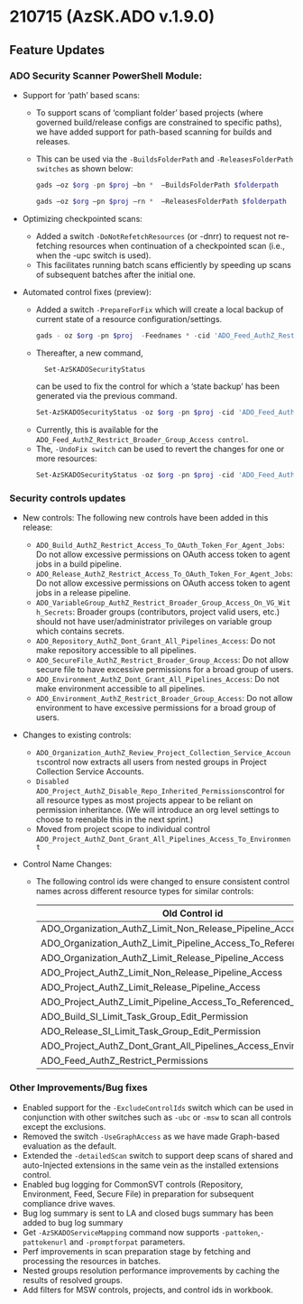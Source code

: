 # 210715 (AzSK.ADO v.1.9.0)

## Feature Updates

### ADO Security Scanner PowerShell Module:
* Support for ‘path’ based scans:
    * To support scans of ‘compliant folder’ based projects (where governed build/release configs are       constrained to specific paths), we have added support for path-based scanning for builds and releases.       
    * This can be used via the ```-BuildsFolderPath``` and ```-ReleasesFolderPath switches``` as shown below:
        
        ```PowerShell
        gads –oz $org -pn $proj –bn *  –BuildsFolderPath $folderpath
        
        gads –oz $org –pn $proj –rn *  –ReleasesFolderPath $folderpath
        ``` 
* Optimizing checkpointed scans: 
    * Added a switch ```-DoNotRefetchResources``` (or -dnrr) to request not re-fetching resources when continuation of a checkpointed scan (i.e., when the -upc switch is used).
    * This facilitates running batch scans efficiently by speeding up scans of subsequent batches after the initial one.

* Automated control fixes (preview): 
    * Added a switch ```-PrepareForFix``` which will create a local backup of current state of a resource     configuration/settings.
        ```PowerShell
        gads - oz $org -pn $proj  -Feednames * -cid 'ADO_Feed_AuthZ_Restrict_Broader_Group_Access' -upc    -PrepareForControlFix
        ```	
    * Thereafter, a new command, 
      ```PowerShell 
        Set-AzSKADOSecurityStatus
      ```
        can be used to fix the control for which a ‘state backup’ has been generated via the previous command.
        ```PowerShell
        Set-AzSKADOSecurityStatus -oz $org -pn $proj -cid 'ADO_Feed_AuthZ_Restrict_Broader_Group_Access'
        ```
    * Currently, this is available for the ```ADO_Feed_AuthZ_Restrict_Broader_Group_Access control```.
    * The, ```-UndoFix switch``` can be used to revert the changes for one or more resources:
        ```PowerShell
        Set-AzSKADOSecurityStatus -oz $org -pn $proj -cid 'ADO_Feed_AuthZ_Restrict_Broader_Group_Access' -rns $rsrcNames -UndoFix
        ```


### Security controls updates
* New controls:
   The following new controls have been added in this release:
   * ```ADO_Build_AuthZ_Restrict_Access_To_OAuth_Token_For_Agent_Jobs```: Do not allow excessive permissions on OAuth access token to agent jobs in a build pipeline.
   * ```ADO_Release_AuthZ_Restrict_Access_To_OAuth_Token_For_Agent_Jobs```: Do not allow excessive permissions on OAuth access token to agent jobs in a release pipeline.
   * ```ADO_VariableGroup_AuthZ_Restrict_Broader_Group_Access_On_VG_With_Secrets```: Broader groups (contributors, project valid users, etc.) should not have user/administrator privileges on variable group which contains secrets.
   * ```ADO_Repository_AuthZ_Dont_Grant_All_Pipelines_Access```: Do not make repository accessible to all pipelines.
   * ```ADO_SecureFile_AuthZ_Restrict_Broader_Group_Access```: Do not allow secure file to have excessive permissions for a broad group of users.
   * ```ADO_Environment_AuthZ_Dont_Grant_All_Pipelines_Access```: Do not make environment accessible to all pipelines.
   * ```ADO_Environment_AuthZ_Restrict_Broader_Group_Access```: Do not allow environment to have excessive permissions for a broad group of users.

* Changes to existing controls:
   * ```ADO_Organization_AuthZ_Review_Project_Collection_Service_Accounts```control now extracts all users from nested groups in Project Collection Service Accounts.
   * ```Disabled ADO_Project_AuthZ_Disable_Repo_Inherited_Permissions```control for all resource types as most projects appear to be reliant on permission inheritance. (We will introduce an org level settings to choose to reenable this in the next sprint.)
   * Moved from project scope to individual control ```ADO_Project_AuthZ_Dont_Grant_All_Pipelines_Access_To_Environment```  
* Control Name Changes:
    * The following control ids were changed to ensure consistent control names across different resource types for similar controls:

        |Old Control id |New Control Id|
        |---------------|--------------|
        |ADO_Organization_AuthZ_Limit_Non_Release_Pipeline_Access|                               ADO_Organization_AuthZ_Limit_Non_Release_Pipeline_Scope|ADO_Organization_AuthZ_Limit_Release_Pipeline_Access|	ADO_Organization_AuthZ_Limit_Release_Pipeline_Scope|
        ADO_Organization_AuthZ_Limit_Pipeline_Access_To_Referenced_Repos|	ADO_Organization_AuthZ_Limit_Pipeline_Scope_To_Referenced_Repos|
        ADO_Organization_AuthZ_Limit_Release_Pipeline_Access|ADO_Organization_AuthZ_Limit_Release_Pipeline_Scope|ADO_Organization_AuthZ_Limit_Pipeline_Access_To_Referenced_Repos|	ADO_Organization_AuthZ_Limit_Pipeline_Scope_To_Referenced_Repos|
        ADO_Project_AuthZ_Limit_Non_Release_Pipeline_Access|ADO_Project_AuthZ_Limit_Non_Release_Pipeline_Scope|
        ADO_Project_AuthZ_Limit_Release_Pipeline_Access|ADO_Project_AuthZ_Limit_Release_Pipeline_Scope|
        ADO_Project_AuthZ_Limit_Pipeline_Access_To_Referenced_Repos|ADO_Project_AuthZ_Limit_Pipeline_Scope_To_Referenced_Repos|
        ADO_Build_SI_Limit_Task_Group_Edit_Permission|ADO_Build_SI_Restrict_Task_Group_Edit_Permission|
        ADO_Release_SI_Limit_Task_Group_Edit_Permission|ADO_Release_SI_Restrict_Task_Group_Edit_Permission|
        ADO_Project_AuthZ_Dont_Grant_All_Pipelines_Access_Environment|	ADO_Environment_AuthZ_Dont_Grant_All_Pipelines_Access|
        ADO_Feed_AuthZ_Restrict_Permissions|ADO_Feed_AuthZ_Restrict_Broader_Group_Access|


### Other Improvements/Bug fixes
* Enabled support for the ```-ExcludeControlIds``` switch which can be used in conjunction with other switches such as ```-ubc``` or ```-msw``` to scan all controls except the exclusions.
* Removed the switch ```-UseGraphAccess``` as we have made Graph-based evaluation as the default.
* Extended the ```-detailedScan``` switch to support deep scans of shared and auto-Injected extensions in the same vein as the installed extensions control.
* Enabled bug logging for CommonSVT controls (Repository, Environment, Feed, Secure File) in preparation for subsequent compliance drive waves.
* Bug log summary is sent to LA and closed bugs summary has been added to bug log summary
* Get ```-AzSKADOServiceMapping``` command now supports ```-pattoken```,```-pattokenurl``` and ```-promptforpat``` parameters.
* Perf improvements in scan preparation stage by fetching and processing the resources in batches.
* Nested groups resolution performance improvements by caching the results of  resolved groups.
* Add filters for MSW controls, projects, and control ids in workbook.






